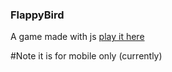 ### FlappyBird
A  game made with js [play it here](https://murf-y.github.io/flappyBird/)

#Note 
it is for mobile only (currently)
